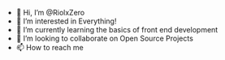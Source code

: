 - 👋 Hi, I’m @RiolxZero
- 👀 I’m interested in Everything!
- 🌱 I’m currently learning the basics of front end development
- 💞️ I’m looking to collaborate on Open Source Projects
- 📫 How to reach me 

<!---
RiolxZero/RiolxZero is a ✨ special ✨ repository because its `README.md` (this file) appears on your GitHub profile.
You can click the Preview link to take a look at your changes.
--->
